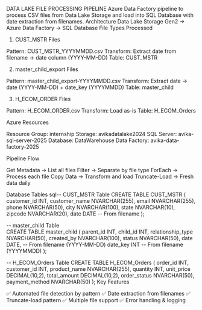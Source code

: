 DATA LAKE FILE PROCESSING PIPELINE
Azure Data Factory pipeline to process CSV files from Data Lake Storage and load into SQL Database with date extraction from filenames.
Architecture
Data Lake Storage Gen2 → Azure Data Factory → SQL Database
File Types Processed
1. CUST_MSTR Files

Pattern: CUST_MSTR_YYYYMMDD.csv
Transform: Extract date from filename → date column (YYYY-MM-DD)
Table: CUST_MSTR

2. master_child_export Files

Pattern: master_child_export-YYYYMMDD.csv
Transform: Extract date → date (YYYY-MM-DD) + date_key (YYYYMMDD)
Table: master_child

3. H_ECOM_ORDER Files

Pattern: H_ECOM_ORDER.csv
Transform: Load as-is
Table: H_ECOM_Orders

Azure Resources

Resource Group: internship
Storage: avikadatalake2024
SQL Server: avika-sql-server-2025
Database: DataWarehouse
Data Factory: avika-data-factory-2025

Pipeline Flow

Get Metadata → List all files
Filter → Separate by file type
ForEach → Process each file
Copy Data → Transform and load
Truncate-Load → Fresh data daily

Database Tables
sql-- CUST_MSTR Table
CREATE TABLE CUST_MSTR (
    customer_id INT,
    customer_name NVARCHAR(255),
    email NVARCHAR(255),
    phone NVARCHAR(50),
    city NVARCHAR(100),
    state NVARCHAR(10),
    zipcode NVARCHAR(20),
    date DATE  -- From filename
);

-- master_child Table  
CREATE TABLE master_child (
    parent_id INT,
    child_id INT,
    relationship_type NVARCHAR(50),
    created_by NVARCHAR(100),
    status NVARCHAR(50),
    date DATE,       -- From filename (YYYY-MM-DD)
    date_key INT     -- From filename (YYYYMMDD)
);

-- H_ECOM_Orders Table
CREATE TABLE H_ECOM_Orders (
    order_id INT,
    customer_id INT,
    product_name NVARCHAR(255),
    quantity INT,
    unit_price DECIMAL(10,2),
    total_amount DECIMAL(10,2),
    order_status NVARCHAR(50),
    payment_method NVARCHAR(50)
);
Key Features

✅ Automated file detection by pattern
✅ Date extraction from filenames
✅ Truncate-load pattern
✅ Multiple file support
✅ Error handling & logging
